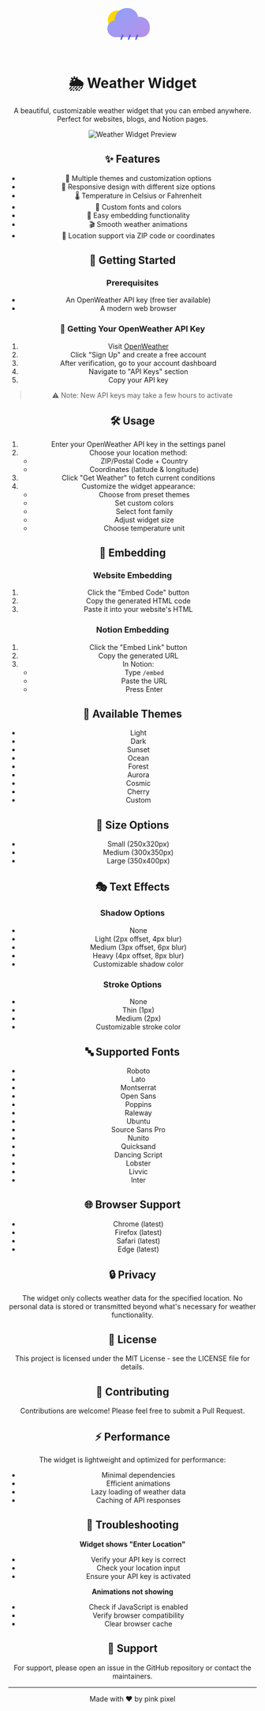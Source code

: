 <div align="center">
<svg width="120" height="120" viewBox="0 0 120 120" fill="none" xmlns="http://www.w3.org/2000/svg">
  <defs>
    <linearGradient id="grad1" x1="0%" y1="0%" x2="100%" y2="100%">
      <stop offset="0%" style="stop-color:#8ba3fc;stop-opacity:1" />
      <stop offset="100%" style="stop-color:#b98fe7;stop-opacity:1" />
    </linearGradient>
  </defs>
  <!-- Sun rays (made larger) -->
  <circle cx="30" cy="52" r="20" fill="#FFD700"/>
  <!-- Main cloud (adjusted path to create space for sun) -->
  <path d="M95 65c0-11-9-20-20-20-1.1 0-2.2 0.1-3.2 0.3C69.5 34.5 60.2 27 49 27c-13.8 0-25 11.2-25 25 0 0.7 0-0.7 0 0C15.7 52.9 9 60.1 9 69c0 9.4 7.6 17 17 17h52c9.4 0 17-7.6 17-17z" fill="url(#grad1)"/>
  <!-- Rain drops (adjusted to come out from under the cloud) -->
  <path d="M40 82l-3 8M55 82l-3 8M70 82l-3 8" stroke="#4169E1" stroke-width="3" stroke-linecap="round"/>
</svg>

# 🌦️ Weather Widget

A beautiful, customizable weather widget that you can embed anywhere. Perfect for websites, blogs, and Notion pages.

![Weather Widget Preview](https://res.cloudinary.com/di7ctlowx/image/upload/v1737380828/weather-widget_kybydv.png)

## ✨ Features

- 🎨 Multiple themes and customization options
- 📱 Responsive design with different size options
- 🌡️ Temperature in Celsius or Fahrenheit
- 💅 Custom fonts and colors
- 🔌 Easy embedding functionality
- 🎬 Smooth weather animations
- 📍 Location support via ZIP code or coordinates

## 🚀 Getting Started

### Prerequisites

- An OpenWeather API key (free tier available)
- A modern web browser

### 📝 Getting Your OpenWeather API Key

1. Visit [OpenWeather](https://openweathermap.org/api)
2. Click "Sign Up" and create a free account
3. After verification, go to your account dashboard
4. Navigate to "API Keys" section
5. Copy your API key

> ⚠️ Note: New API keys may take a few hours to activate

## 🛠️ Usage

1. Enter your OpenWeather API key in the settings panel
2. Choose your location method:
   - ZIP/Postal Code + Country
   - Coordinates (latitude & longitude)
3. Click "Get Weather" to fetch current conditions
4. Customize the widget appearance:
   - Choose from preset themes
   - Set custom colors
   - Select font family
   - Adjust widget size
   - Choose temperature unit

## 🔗 Embedding

### Website Embedding

1. Click the "Embed Code" button
2. Copy the generated HTML code
3. Paste it into your website's HTML

### Notion Embedding

1. Click the "Embed Link" button
2. Copy the generated URL
3. In Notion:
   - Type `/embed`
   - Paste the URL
   - Press Enter

## 🎨 Available Themes

- Light
- Dark
- Sunset
- Ocean
- Forest
- Aurora
- Cosmic
- Cherry
- Custom

## 📐 Size Options

- Small (250x320px)
- Medium (300x350px)
- Large (350x400px)

## 🎭 Text Effects

### Shadow Options

- None
- Light (2px offset, 4px blur)
- Medium (3px offset, 6px blur)
- Heavy (4px offset, 8px blur)
- Customizable shadow color

### Stroke Options

- None
- Thin (1px)
- Medium (2px)
- Customizable stroke color

## 🔤 Supported Fonts

- Roboto
- Lato
- Montserrat
- Open Sans
- Poppins
- Raleway
- Ubuntu
- Source Sans Pro
- Nunito
- Quicksand
- Dancing Script
- Lobster
- Livvic
- Inter

## 🌐 Browser Support

- Chrome (latest)
- Firefox (latest)
- Safari (latest)
- Edge (latest)

## 🔒 Privacy

The widget only collects weather data for the specified location. No personal data is stored or transmitted beyond what's necessary for weather functionality.

## 📄 License

This project is licensed under the MIT License - see the LICENSE file for details.

## 🤝 Contributing

Contributions are welcome! Please feel free to submit a Pull Request.

## ⚡ Performance

The widget is lightweight and optimized for performance:

- Minimal dependencies
- Efficient animations
- Lazy loading of weather data
- Caching of API responses

## 🐛 Troubleshooting

**Widget shows "Enter Location"**

- Verify your API key is correct
- Check your location input
- Ensure your API key is activated

**Animations not showing**

- Check if JavaScript is enabled
- Verify browser compatibility
- Clear browser cache

## 📧 Support

For support, please open an issue in the GitHub repository or contact the maintainers.

---

Made with ❤️ by pink pixel
